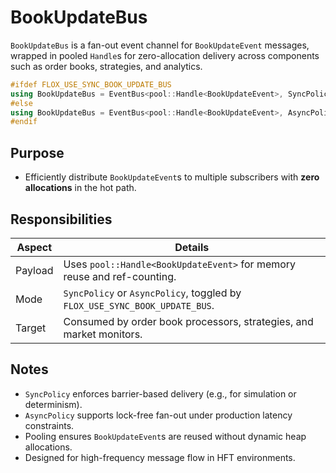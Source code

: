 # BookUpdateBus

`BookUpdateBus` is a fan-out event channel for `BookUpdateEvent` messages, wrapped in pooled `Handle`s for zero-allocation delivery across components such as order books, strategies, and analytics.

```cpp
#ifdef FLOX_USE_SYNC_BOOK_UPDATE_BUS
using BookUpdateBus = EventBus<pool::Handle<BookUpdateEvent>, SyncPolicy<...>>;
#else
using BookUpdateBus = EventBus<pool::Handle<BookUpdateEvent>, AsyncPolicy<...>>;
#endif
```

## Purpose

* Efficiently distribute `BookUpdateEvent`s to multiple subscribers with **zero allocations** in the hot path.

## Responsibilities

| Aspect  | Details                                                                 |
| ------- | ----------------------------------------------------------------------- |
| Payload | Uses `pool::Handle<BookUpdateEvent>` for memory reuse and ref-counting. |
| Mode    | `SyncPolicy` or `AsyncPolicy`, toggled by `FLOX_USE_SYNC_BOOK_UPDATE_BUS`.   |
| Target  | Consumed by order book processors, strategies, and market monitors.     |

## Notes

* `SyncPolicy` enforces barrier-based delivery (e.g., for simulation or determinism).
* `AsyncPolicy` supports lock-free fan-out under production latency constraints.
* Pooling ensures `BookUpdateEvent`s are reused without dynamic heap allocations.
* Designed for high-frequency message flow in HFT environments.
